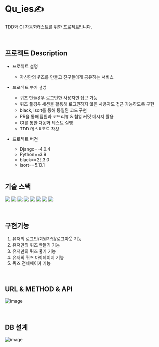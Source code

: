  
# Qu_ies✍
  
  TDD와 CI 자동화테스트를 위한 프로젝트입니다.

<BR>

## 프로젝트 Description

- 프로젝트 설명
	
   - 자신만의 퀴즈를 만들고 친구들에게 공유하는 서비스 

- 프로젝트 부가 설명

   - 퀴즈 만들경우 로그인한 사용자만 접근 가능
   - 퀴즈 풀경우 세션을 활용해 로그인하지 않은 사용자도 접근 가능하도록 구현
   - black, isort를 통해 통일된 코드 구현
   - PR을 통해 팀원과 코드리뷰 & 협업 커밋 메시지 활용
   - CI를 통한 자동화 테스트 실행
   - TDD 테스트코드 작성

	
- 프로젝트 버전<br>
   - Django==4.0.4<br>
   - Python==3.9<br>
   - black==22.3.0<BR>
   - isort==5.10.1<BR>
   
  <BR>
  
## 기술 스택

 <img src="https://img.shields.io/badge/python-3776AB?style=for-the-badge&logo=python&logoColor=yellow"> <img src="https://img.shields.io/badge/Django-092E20?style=for-the-badge&logo=django&logoColor=white"> <img src="https://img.shields.io/badge/github-181717?style=for-the-badge&logo=github&logoColor=white"> <img src="https://img.shields.io/badge/git-F05032?style=for-the-badge&logo=git&logoColor=white"> <img src="https://img.shields.io/badge/html-E34F26?style=for-the-badge&logo=html5&logoColor=white"> <img src="https://img.shields.io/badge/css-1572B6?style=for-the-badge&logo=css3&logoColor=white"> <img src="https://img.shields.io/badge/javascript-F7DF1E?style=for-the-badge&logo=javascript&logoColor=black"> <img src="https://img.shields.io/badge/jquery-0769AD?style=for-the-badge&logo=jquery&logoColor=white">


<BR>

## 구현기능

1. 유저의 로그인/회원가입/로그아웃 기능
2. 유저만의 퀴즈 만들기 기능
3. 유저만의 퀴즈 풀기 기능
4. 유저의 퀴즈 마이페이지 기능
5. 퀴즈 전체페이지 기능

<BR>

## URL & METHOD & API
![image](https://user-images.githubusercontent.com/96563260/187125940-31c5d68c-9808-4618-b5f9-4d66f1f199fe.png)

<BR>

## DB 설계
![image](https://user-images.githubusercontent.com/96563260/187126067-7ae15e50-e706-48eb-9dbd-793eb902d575.png)
